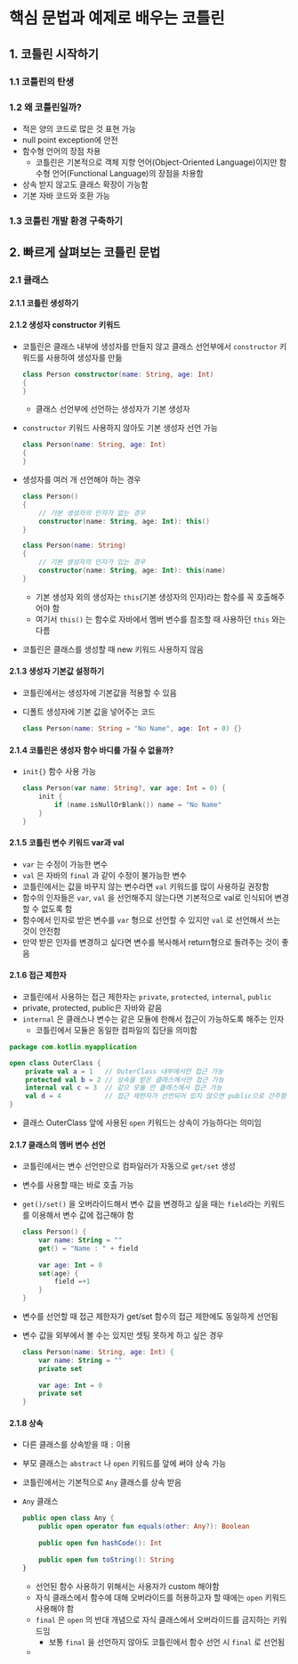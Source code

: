 # 핵심 문법과 예제로 배우는 코틀린

## 1. 코틀린 시작하기

### 1.1 코틀린의 탄생

### 1.2 왜 코틀린일까?

- 적은 양의 코드로 많은 것 표현 가능
- null point exception에 안전
- 함수형 언어의 장점 차용
  - 코틀린은 기본적으로 객체 지향 언어(Object-Oriented Language)이지만 함수형 언어(Functional Language)의 장점을 차용함
- 상속 받지 않고도 클래스 확장이 가능함
- 기본 자바 코드와 호환 가능

### 1.3 코틀린 개발 환경 구축하기

## 2. 빠르게 살펴보는 코틀린 문법

### 2.1 클래스

#### 2.1.1 코틀린 생성하기

#### 2.1.2 생성자 constructor 키워드

- 코틀린은 클래스 내부에 생성자를 만들지 않고 클래스 선언부에서 `constructor` 키워드를 사용하여 생성자를 만듦

  ```kotlin
  class Person constructor(name: String, age: Int)
  {
  }
  ```

  - 클래스 선언부에 선언하는 생성자가 기본 생성자

- `constructor` 키워드 사용하지 않아도 기본 생성자 선언 가능

  ```kotlin
  class Person(name: String, age: Int)
  {
  }
  ```

- 생성자를 여러 개 선언해야 하는 경우

  ```kotlin
  class Person()
  {
      // 기본 생성자의 인자가 없는 경우
      constructor(name: String, age: Int): this()
  }
  
  class Person(name: String)
  {
      // 기본 생성자의 인자가 있는 경우
      constructor(name: String, age: Int): this(name)
  }
  ```

  - 기본 생성자 외의 생성자는 `this`(기본 생성자의 인자)라는 함수를 꼭 호출해주어야 함
  - 여기서 `this()` 는 함수로 자바에서 멤버 변수를 참조할 때 사용하던 `this` 와는 다름

- 코틀린은 클래스를 생성할 때 new 키워드 사용하지 않음

#### 2.1.3 생성자 기본값 설정하기

- 코틀린에서는 생성자에 기본값을 적용할 수 있음

- 디폴트 생성자에 기본 값을 넣어주는 코드

  ```kotlin
  class Person(name: String = "No Name", age: Int = 0) {}
  ```

#### 2.1.4 코틀린은 생성자 함수 바디를 가질 수 없을까?

- `init{}` 함수 사용 가능

  ```kotlin
  class Person(var name: String?, var age: Int = 0) {
      init {
          if (name.isNullOrBlank()) name = "No Name"
      }
  }
  ```

#### 2.1.5 코틀린 변수 키워드 var과 val

- `var` 는 수정이 가능한 변수
- `val` 은 자바의 `final` 과 같이 수정이 불가능한 변수
- 코틀린에서는 값을 바꾸지 않는 변수라면 `val` 키워드를 많이 사용하길 권장함
- 함수의 인자들은 `var`, `val` 을 선언해주지 않는다면 기본적으로 val로 인식되어 변경할 수 없도록 함
- 함수에서 인자로 받은 변수를 `var` 형으로 선언할 수 있지만 `val` 로 선언해서 쓰는 것이 안전함
- 만약 받은 인자를 변경하고 싶다면 변수를 복사해서 return형으로 돌려주는 것이 좋음

#### 2.1.6 접근 제한자

- 코틀린에서 사용하는 접근 제한자는 `private`, `protected`, `internal`, `public`
- private, protected, public은 자바와 같음
- `internal` 은 클래스나 변수는 같은 모듈에 한해서 접근이 가능하도록 해주는 인자
  - 코틀린에서 모듈은 동일한 컴파일의 집단을 의미함

```kotlin
package com.kotlin.myapplication

open class OuterClass {
    private val a = 1 	// OuterClass 내부에서만 접근 가능
    protected val b = 2 // 상속을 받은 클래스에서만 접근 가능
    internal val c = 3  // 같으 모듈 안 클래스에서 접근 가능
    val d = 4 			// 접근 제한자가 선언되어 있지 않으면 public으로 간주함
}
```

- 클래스 OuterClass 앞에 사용된 `open` 키워드는 상속이 가능하다는 의미임

#### 2.1.7 클래스의 멤버 변수 선언

- 코틀린에서는 변수 선언만으로 컴파일러가 자동으로 `get/set` 생성

- 변수를 사용할 때는 바로 호출 가능

- `get()/set()` 을 오버라이드해서 변수 값을 변경하고 싶을 때는 `field`라는 키워드를 이용해서 변수 값에 접근해야 함

  ```kotlin
  class Person() {
      var name: String = ""
      get() = "Name : " + field
      
      var age: Int = 0
      set(age) {
          field =+1
      }
  }
  ```

- 변수를 선언할 때 접근 제한자가 get/set 함수의 접근 제한에도 동일하게 선언됨

- 변수 값을 외부에서 볼 수는 있지만 셋팅 못하게 하고 싶은 경우

  ```kotlin
  class Person(name: String, age: Int) {
      var name: String = ""
      private set
      
      var age: Int = 0
      private set
  }
  ```

#### 2.1.8 상속

- 다른 클래스를 상속받을 때 `:` 이용

- 부모 클래스는 `abstract` 나 `open` 키워드를 앞에 써야 상속 가능

- 코틀린에서는 기본적으로  `Any` 클래스를 상속 받음

- `Any` 클래스

  ```kotlin
  public open class Any {
      public open operator fun equals(other: Any?): Boolean
      
      public open fun hashCode(): Int
      
      public open fun toString(): String
  }
  ```

  - 선언된 함수 사용하기 위해서는 사용자가 custom 해야함
  - 자식 클래스에서 함수에 대해 오버라이드를 허용하고자 할 때에는 `open` 키워드 사용해야 함
  - `final` 은 `open` 의 반대 개념으로 자식 클래스에서 오버라이드를 금지하는 키워드임
    - 보통 `final` 을 선언하지 않아도 코틀린에서 함수 선언 시 `final` 로 선언됨
  - 